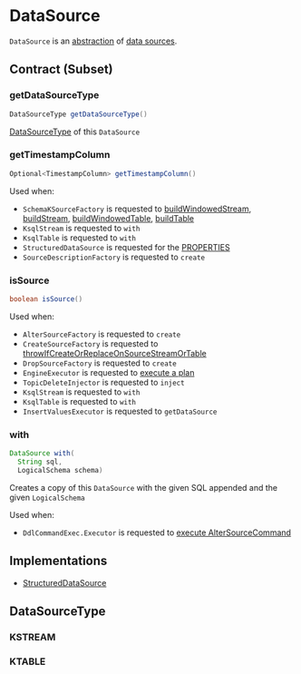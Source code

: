 # DataSource

`DataSource` is an [abstraction](#contract) of [data sources](#implementations).

## Contract (Subset)

### <span id="getDataSourceType"> getDataSourceType

```java
DataSourceType getDataSourceType()
```

[DataSourceType](#DataSourceType) of this `DataSource`

### <span id="getTimestampColumn"> getTimestampColumn

```java
Optional<TimestampColumn> getTimestampColumn()
```

Used when:

* `SchemaKSourceFactory` is requested to [buildWindowedStream](SchemaKSourceFactory.md#buildWindowedStream), [buildStream](SchemaKSourceFactory.md#buildStream), [buildWindowedTable](SchemaKSourceFactory.md#buildWindowedTable), [buildTable](SchemaKSourceFactory.md#buildTable)
* `KsqlStream` is requested to `with`
* `KsqlTable` is requested to `with`
* `StructuredDataSource` is requested for the [PROPERTIES](StructuredDataSource.md#PROPERTIES)
* `SourceDescriptionFactory` is requested to `create`

### <span id="isSource"> isSource

```java
boolean isSource()
```

Used when:

* `AlterSourceFactory` is requested to `create`
* `CreateSourceFactory` is requested to [throwIfCreateOrReplaceOnSourceStreamOrTable](CreateSourceFactory.md#throwIfCreateOrReplaceOnSourceStreamOrTable)
* `DropSourceFactory` is requested to `create`
* `EngineExecutor` is requested to [execute a plan](EngineExecutor.md#execute)
* `TopicDeleteInjector` is requested to `inject`
* `KsqlStream` is requested to `with`
* `KsqlTable` is requested to `with`
* `InsertValuesExecutor` is requested to `getDataSource`

### <span id="with"> with

```java
DataSource with(
  String sql,
  LogicalSchema schema)
```

Creates a copy of this `DataSource` with the given SQL appended and the given `LogicalSchema`

Used when:

* `DdlCommandExec.Executor` is requested to [execute AlterSourceCommand](DdlCommandExec.Executor.md#executeAlterSource)

## Implementations

* [StructuredDataSource](StructuredDataSource.md)

## DataSourceType

### <span id="KSTREAM"><span id="STREAM"> KSTREAM

### <span id="KTABLE"><span id="TABLE"> KTABLE
